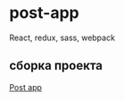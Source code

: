 # post-app
 React, redux, sass, webpack
 
## сборка проекта
[Post app](https://katelinm.github.io/post-app/build1/)
